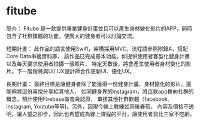 # fitube
簡介：
Fitube 是一款提供專業健身計畫並且可以產生身材變化影片的APP，同時包含了社群媒體的功能，使廣大的健身者可以討論交流。

短期計畫：
此作品的語言使用Swift，架構採用MVC，流程請參照附錄A，搭配Core Data串接資料庫，
該作品已完成基本功能，如提供使用者客製化健身計畫以及每天要求使用者拍攝一張照片，
特定天數後，將會產生使用者身材變化的影片。下一階段將與UI/ UX設計師合作更新UI、優化UX。

長期計畫：
最終目標是讓健身者除了能獲得一份健身計畫、身材變化的影片，還能夠將這份喜悅分享給其他人，
如同健身界的instagram，將這款app推向社群的概念，預計使用Firebase做會員認證，
串接其他社群軟體（facebook, instagram, Youtube等等)。另外，因現今線上教練如雨後春筍，
內容及價格不透明，讓人望之卻步，因此也希望成為線上課程的平台，讓使用者貨比三家不吃虧。
